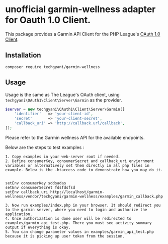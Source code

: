 # unofficial garmin-wellness adapter for Oauth 1.0 Client.

This package provides a Garmin API Client for the PHP League's [OAuth 1.0 Client](https://github.com/thephpleague/oauth1-client).

## Installation

```
composer require techgyani/garmin-wellness
```

## Usage

Usage is the same as The League's OAuth client, using `techgyani\OAuth1\Client\Server\Garmin` as the provider.

```php
$server = new techgyani\OAuth1\Client\Server\Garmin([
    'identifier'   => 'your-client-id',
    'secret'       => 'your-client-secret',
    'callback_uri' => 'http://callback.url/callback',
]);
```

Please refer to the Garmin wellness API for the available endpoints.

Below are the steps to test examples :
```
1. Copy examples in your web-server root if needed.
2. Define consumerKey, consumerSecret and callback_uri enviornment variables or alternatively set them directly in all php files in example. Below is the .htaccess code to demonstrate how you may do it.


setEnv consumerKey sddsadas
setEnv consumerSecret fdsfdsfsd
setEnv callback_uri http://localhost/garmin-wellness/vendor/techgyani/garmin-wellness/examples/garmin_callback.php

3. Now run examples/index.php in your browser. It should redirect you to the garmin server, where you need to login and authorize the application.
4. Once authorization is done user will be redirected to examples/garmin_api_test.php. There you must see activity summary output if everything is okay.
5. You can change parameter values in examples/garmin_api_test.php because it is picking up user token from the session.
```
